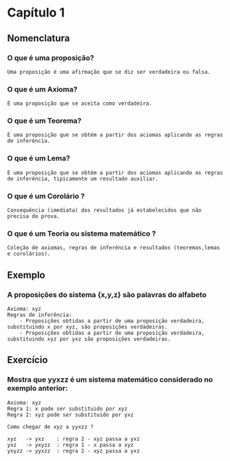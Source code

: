 # Capítulo 1

## Nomenclatura

### O que é uma proposição?

    Uma proposição é uma afirmação que se diz ser verdadeira ou falsa.
    
### O que é um Axioma?
  
    É uma proposição que se aceita como verdadeira.

### O que é um Teorema?

    É uma proposição que se obtém a partir dos aciomas aplicando as regras de inferência.
    
### O que é um Lema?

    É uma proposição que se obtém a partir dos aciomas aplicando as regras de inferência, tipicamente um resultado auxiliar.
    
### O que é um Corolário ?

    Consequência (imediata) dos resultados já estabelecidos que não precisa de prova.
    
    
 ### O que é um Teoria ou sistema matemático ?
 
    Coleção de axiomas, regras de inferência e resultados (teoremas,lemas e corolários).

## Exemplo

### A proposições do sistema {x,y,z} são palavras do alfabeto

    Axioma: xyz
    Regras de inferência: 
        - Proposições obtidas a partir de uma proposição verdadeira, substituindo x por xyz, são proposições verdadeiras.
        - Proposições obtidas a partir de uma proposição verdadeira, substituindo xyz por yxz são proposições verdadeiras.    
    
    
## Exercício

### Mostra que yyxzz é um sistema matemático considerado no exemplo anterior:

    Axioma: xyz 
    Regra 1: x pode ser substituido por xyz
    Regra 2: xyz pode ser substituido por yxz
    
    Como chegar de xyz a yyxzz ?
    
    xyz   -> yxz    : regra 2 - xyz passa a yxz
    yxz   -> yxyzz  : regra 1 - x passa a xyz
    yxyzz -> yyxzz  : regra 2 - xyz passa a yxz
    
    
    
    
    
